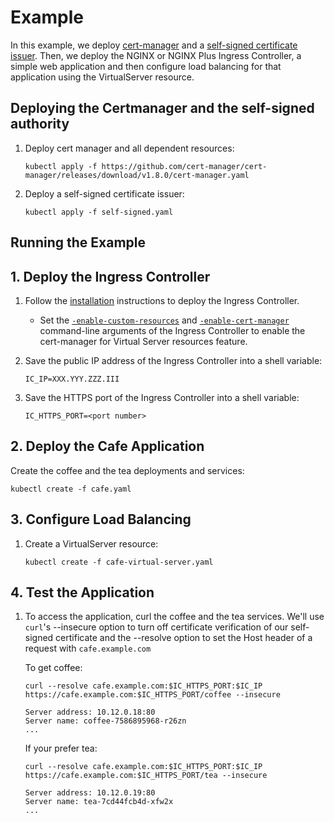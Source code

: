 # Example

In this example, we deploy [cert-manager](https://cert-manager.io/docs/installation/#default-static-install) and a
[self-signed certificate issuer](https://cert-manager.io/docs/configuration/selfsigned/#bootstrapping-ca-issuers). Then,
we deploy the NGINX or NGINX Plus Ingress Controller, a simple web application and then configure load balancing for
that application using the VirtualServer resource.

## Deploying the Certmanager and the self-signed authority

1. Deploy cert manager and all dependent resources:

    ```console
    kubectl apply -f https://github.com/cert-manager/cert-manager/releases/download/v1.8.0/cert-manager.yaml
    ```

2. Deploy a self-signed certificate issuer:

    ```console
    kubectl apply -f self-signed.yaml
    ```

## Running the Example

## 1. Deploy the Ingress Controller

1. Follow the [installation](https://docs.nginx.com/nginx-ingress-controller/installation/installation-with-manifests/)
   instructions to deploy the Ingress Controller.
   - Set the
     [`-enable-custom-resources`](https://docs.nginx.com/nginx-ingress-controller/configuration/global-configuration/command-line-arguments/#cmdoption-enable-custom-resources)
     and
     [`-enable-cert-manager`](https://docs.nginx.com/nginx-ingress-controller/configuration/global-configuration/command-line-arguments/#cmdoption-enable-cert-manager)
     command-line arguments of the Ingress Controller to enable the cert-manager for Virtual Server resources feature.

2. Save the public IP address of the Ingress Controller into a shell variable:

    ```console
    IC_IP=XXX.YYY.ZZZ.III
    ```

3. Save the HTTPS port of the Ingress Controller into a shell variable:

    ```console
    IC_HTTPS_PORT=<port number>
    ```

## 2. Deploy the Cafe Application

Create the coffee and the tea deployments and services:

```console
kubectl create -f cafe.yaml
```

## 3. Configure Load Balancing

1. Create a VirtualServer resource:

    ```console
    kubectl create -f cafe-virtual-server.yaml
    ```

## 4. Test the Application

1. To access the application, curl the coffee and the tea services. We'll use ```curl```'s --insecure option to turn off
certificate verification of our self-signed certificate and the --resolve option to set the Host header of a request
with ```cafe.example.com```

    To get coffee:

    ```console
    curl --resolve cafe.example.com:$IC_HTTPS_PORT:$IC_IP https://cafe.example.com:$IC_HTTPS_PORT/coffee --insecure
    ```

    ```text
    Server address: 10.12.0.18:80
    Server name: coffee-7586895968-r26zn
    ...
    ```

    If your prefer tea:

    ```console
    curl --resolve cafe.example.com:$IC_HTTPS_PORT:$IC_IP https://cafe.example.com:$IC_HTTPS_PORT/tea --insecure
    ```

    ```text
    Server address: 10.12.0.19:80
    Server name: tea-7cd44fcb4d-xfw2x
    ...
    ```
